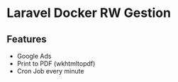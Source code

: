 # Laravel Docker RW Gestion

## Features
- Google Ads
- Print to PDF (wkhtmltopdf)
- Cron Job every minute
